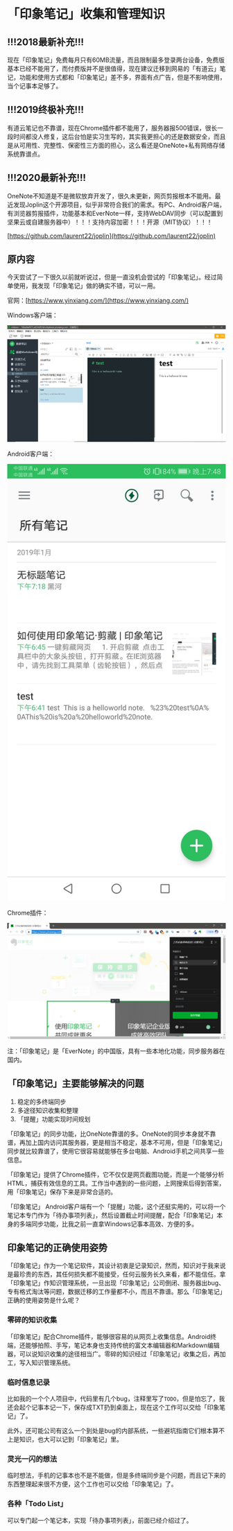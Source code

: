 # 「印象笔记」收集和管理知识

## !!!2018最新补充!!!

现在「印象笔记」免费每月只有60MB流量，而且限制最多登录两台设备，免费版基本已经不能用了，而付费版并不是很值得，现在建议迁移到网易的「有道云」笔记，功能和使用方式都和「印象笔记」差不多，界面有点广告，但是不影响使用，当个记事本足够了。

## !!!2019终极补充!!!

有道云笔记也不靠谱，现在Chrome插件都不能用了，服务器报500错误，很长一段时间都没人修复，这后台怕是实习生写的，其实我更担心的还是数据安全，而且是从可用性、完整性、保密性三方面的担心，这么看还是OneNote+私有网络存储系统靠谱点。

## !!!2020最新补充!!!

OneNote不知道是不是微软放弃开发了，很久未更新，网页剪报根本不能用。最近发现Joplin这个开源项目，似乎非常符合我们的需求。有PC、Android客户端，有浏览器剪报插件，功能基本和EverNote一样，支持WebDAV同步（可以配置到坚果云或自建服务器中）！！！支持内容加密！！！开源（MIT协议）！！！

[https://github.com/laurent22/joplin](https://github.com/laurent22/joplin)

## 原内容

今天尝试了一下很久以前就听说过，但是一直没机会尝试的「印象笔记」。经过简单使用，我发现「印象笔记」做的确实不错，可以一用。

官网：[https://www.yinxiang.com/](https://www.yinxiang.com/)

Windows客户端：

![](res/1.png)

Android客户端：

![](res/2.jpg)

Chrome插件：

![](res/3.png)

注：「印象笔记」是「EverNote」的中国版，具有一些本地化功能，同步服务器在国内。

## 「印象笔记」主要能够解决的问题

1. 稳定的多终端同步
2. 多途径知识收集和整理
3. 「提醒」功能实现时间规划

「印象笔记」的同步功能，比OneNote靠谱的多。OneNote的同步本身就不靠谱，再加上国内访问其服务器，更是相当不稳定，基本不可用，但是「印象笔记」同步就比较靠谱了，使用它很容易就能够在多台电脑、Android手机之间共享一些信息。

「印象笔记」提供了Chrome插件，它不仅仅是网页截图功能，而是一个能够分析HTML，捕获有效信息的工具。工作当中遇到的一些问题，上网搜索后得到答案，用「印象笔记」保存下来是非常合适的。

「印象笔记」 Android客户端有一个「提醒」功能，这个还挺实用的，可以将一个笔记本专门作为「待办事项列表」，然后设置截止时间提醒，配合「印象笔记」本身的多端同步功能，比我之前一直拿Windows记事本高效、方便的多。

## 印象笔记的正确使用姿势

「印象笔记」作为一个笔记软件，其设计初衷是记录知识，然而，知识对于我来说是最珍贵的东西，其任何损失都不能接受，任何云服务长久来看，都不能信任。拿「印象笔记」作知识管理系统，一旦出现「印象笔记」公司倒闭、服务器出bug、专有格式淘汰等问题，数据迁移的工作量都不小，而且不靠谱。那么「印象笔记」正确的使用姿势是什么呢？

### 零碎的知识收集

「印象笔记」配合Chrome插件，能够很容易的从网页上收集信息。Android终端，还能够拍照、手写，笔记本身也支持传统的富文本编辑器和Markdown编辑器，可以说知识收集的途径相当广。零碎的知识经过「印象笔记」收集之后，再加工，写入知识管理系统。

### 临时信息记录

比如我的一个个人项目中，代码里有几个bug，注释里写了`TODO`，但是怕忘了，我还会起个记事本记一下，保存成TXT扔到桌面上，现在这个工作可以交给「印象笔记」了。

此外，还可能公司有这么一个到处是bug的内部系统，一些避坑指南它们根本算不上是知识，也大可以记到「印象笔记」里。

### 灵光一闪的想法

临时想法，手机的记事本也不是不能做，但是多终端同步是个问题，而且记下来的东西整理起来很不方便，这个工作也可以交给「印象笔记」了。

### 各种「Todo List」

可以专门起一个笔记本，实现「待办事项列表」，前面已经介绍过了。
